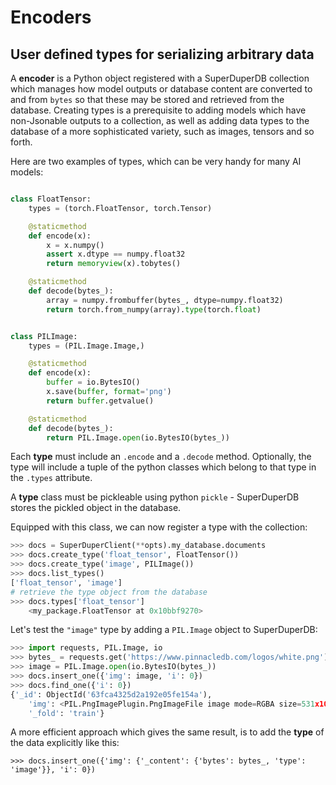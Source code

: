 # Encoders

## User defined types for serializing arbitrary data

A **encoder** is a Python object registered with a SuperDuperDB collection which manages how
model outputs or database content are converted to and from ``bytes`` so that these may be
stored and retrieved from the database. Creating types is a prerequisite to adding models
which have non-Jsonable outputs to a collection, as well as adding data types to the database
of a more sophisticated variety, such as images, tensors and so forth.

Here are two examples of types, which can be very handy
for many AI models:

```python

class FloatTensor:
    types = (torch.FloatTensor, torch.Tensor)

    @staticmethod
    def encode(x):
        x = x.numpy()
        assert x.dtype == numpy.float32
        return memoryview(x).tobytes()

    @staticmethod
    def decode(bytes_):
        array = numpy.frombuffer(bytes_, dtype=numpy.float32)
        return torch.from_numpy(array).type(torch.float)


class PILImage:
    types = (PIL.Image.Image,)

    @staticmethod
    def encode(x):
        buffer = io.BytesIO()
        x.save(buffer, format='png')
        return buffer.getvalue()

    @staticmethod
    def decode(bytes_):
        return PIL.Image.open(io.BytesIO(bytes_))

```

Each **type** must include an ``.encode`` and a ``.decode`` method. Optionally, the type
will include a tuple of the python classes which belong to that type in the ``.types``
attribute.

A **type** class must be pickleable using python ``pickle`` - SuperDuperDB
stores the pickled object in the database.

Equipped with this class, we can now register a type with the collection:

```python
>>> docs = SuperDuperClient(**opts).my_database.documents
>>> docs.create_type('float_tensor', FloatTensor())
>>> docs.create_type('image', PILImage())
>>> docs.list_types()
['float_tensor', 'image']
# retrieve the type object from the database
>>> docs.types['float_tensor']
    <my_package.FloatTensor at 0x10bbf9270>
```

Let's test the ``"image"`` type by adding a ``PIL.Image`` object to SuperDuperDB:

```python
>>> import requests, PIL.Image, io
>>> bytes_ = requests.get('https://www.pinnacledb.com/logos/white.png').content
>>> image = PIL.Image.open(io.BytesIO(bytes_))
>>> docs.insert_one({'img': image, 'i': 0})
>>> docs.find_one({'i': 0})
{'_id': ObjectId('63fca4325d2a192e05fe154a'),
    'img': <PIL.PngImagePlugin.PngImageFile image mode=RGBA size=531x106>,
    '_fold': 'train'}
```

A more efficient approach which gives the same result, is to add the **type** of the data explicitly like this:

```
>>> docs.insert_one({'img': {'_content': {'bytes': bytes_, 'type': 'image'}}, 'i': 0})
```
